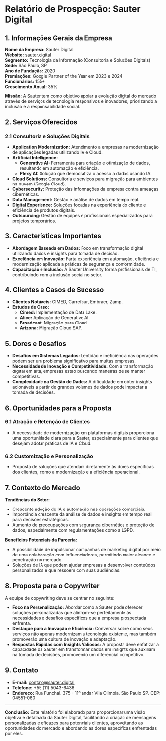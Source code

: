 # Relatório de Prospecção: Sauter Digital

## 1. Informações Gerais da Empresa
**Nome da Empresa:** Sauter Digital  
**Website:** [sauter.digital](http://www.sauter.digital)  
**Segmento:** Tecnologia da Informação (Consultoria e Soluções Digitais)  
**Sede:** São Paulo, SP  
**Ano de Fundação:** 2020  
**Premiações:** Google Partner of the Year em 2023 e 2024  
**Funcionários:** 155+  
**Crescimento Anual:** 35%

**Missão:** A Sauter tem como objetivo apoiar a evolução digital do mercado através de serviços de tecnologia responsivos e inovadores, priorizando a inclusão e a responsabilidade social.

## 2. Serviços Oferecidos
### 2.1 Consultoria e Soluções Digitais
- **Application Modernization:** Atendimento a empresas na modernização de aplicações legadas utilizando IA e Cloud.
- **Artificial Intelligence:**
  - **Generative AI:** Ferramenta para criação e otimização de dados, resultando em automação e eficiência.
  - **Plexy AI:** Solução que democratiza o acesso a dados usando IA.
- **Cloud Solutions:** Consultoria e serviços para migração para ambientes na nuvem (Google Cloud).
- **Cybersecurity:** Proteção das informações da empresa contra ameaças cibernéticas.
- **Data Management:** Gestão e análise de dados em tempo real.
- **Digital Experience:** Soluções focadas na experiência do cliente e eficiência de produtos digitais.
- **Outsourcing:** Gestão de equipes e profissionais especializados para projetos temporários.

## 3. Características Importantes
- **Abordagem Baseada em Dados:** Foco em transformação digital utilizando dados e insights para tomada de decisão.
- **Excelência em Inovação:** Farta experiência em automação, eficiência e modernização aplicada a práticas de segurança e conformidade.
- **Capacitação e Inclusão:** A Sauter University forma profissionais de TI, contribuindo com a inclusão social no setor.

## 4. Clientes e Casos de Sucesso
- **Clientes Notáveis:** CIMED, Carrefour, Embraer, Zamp.
- **Estudos de Caso:**
  - **Cimed:** Implementação de Data Lake.
  - **Alice:** Aplicação de Generative AI.
  - **Broadcast:** Migração para Cloud.
  - **Arizona:** Migração Cloud SAP.

## 5. Dores e Desafios
- **Desafios em Sistemas Legados:** Lentidão e ineficiência nas operações podem ser um problema significativo para muitas empresas.
- **Necessidade de Inovação e Competitividade:** Com a transformação digital em alta, empresas estão buscando maneiras de se manter competitivas.
- **Complexidade na Gestão de Dados:** A dificuldade em obter insights acionáveis a partir de grandes volumes de dados pode impactar a tomada de decisões.

## 6. Oportunidades para a Proposta
### 6.1 Atração e Retenção de Clientes
- A necessidade de modernização em plataformas digitais proporciona uma oportunidade clara para a Sauter, especialmente para clientes que desejam adotar práticas de IA e Cloud.

### 6.2 Customização e Personalização
- Proposta de soluções que atendam diretamente às dores específicas dos clientes, como a modernização e a eficiência operacional.

## 7. Contexto do Mercado
**Tendências do Setor:**
- Crescente adoção de IA e automação nas operações comerciais.
- Importância crescente da análise de dados e insights em tempo real para decisões estratégicas.
- Aumento de preocupações com segurança cibernética e proteção de dados, especialmente com regulamentações como a LGPD.

**Benefícios Potenciais da Parceria:**
- A possibilidade de impulsionar campanhas de marketing digital por meio de uma colaboração com influenciadores, permitindo maior alcance e penetração no mercado.
- Soluções de IA que podem ajudar empresas a desenvolver conteúdos personalizados e que ressoem com suas audiências.

## 8. Proposta para o Copywriter
A equipe de copywriting deve se centrar no seguinte:
- **Foco na Personalização:** Abordar como a Sauter pode oferecer soluções personalizadas que alinham-se perfeitamente às necessidades e desafios específicos que a empresa prospectada enfrenta.
- **Destaque para a Inovação e Eficiência:** Conversar sobre como seus serviços não apenas modernizam a tecnologia existente, mas também promoverão uma cultura de inovação e adaptação.
- **Respostas Rápidas com Insights Valiosos:** A proposta deve enfatizar a capacidade da Sauter em transformar dados em insights que auxiliam na tomada de decisões, promovendo um diferencial competitivo.

## 9. Contato
- **E-mail:** contato@sauter.digital  
- **Telefone:** +55 (11) 5043-6436  
- **Endereço:** Rua Funchal, 375 - 11º andar Vila Olimpia, São Paulo SP, CEP: 04551-060

---

**Conclusão:** Este relatório foi elaborado para proporcionar uma visão objetiva e detalhada da Sauter Digital, facilitando a criação de mensagens personalizadas e eficazes para potenciais clientes, aproveitando as oportunidades do mercado e abordando as dores específicas enfrentadas por eles.